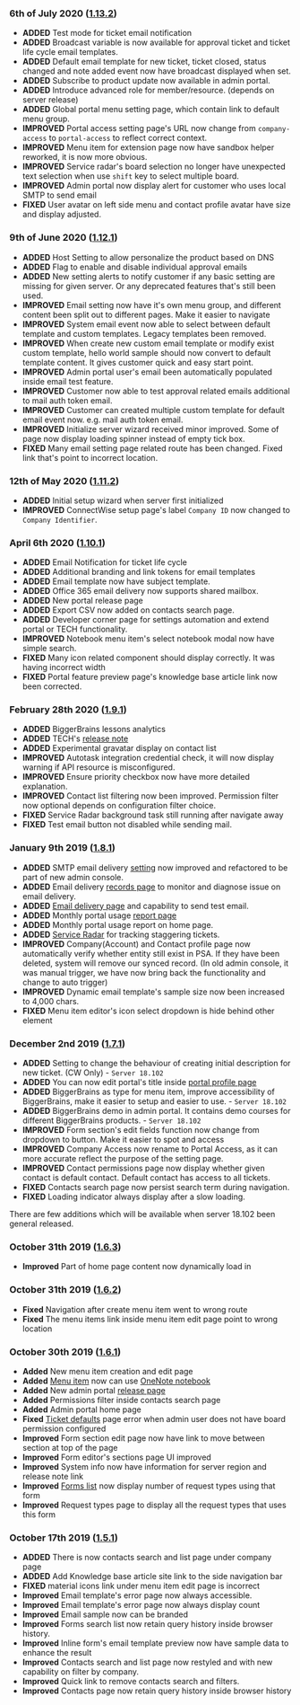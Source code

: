 ### 6th of July 2020 ([1.13.2](v1.13.1))
- **ADDED** Test mode for ticket email notification
- **ADDED** Broadcast variable is now available for approval ticket and ticket life cycle email templates.
- **ADDED** Default email template for new ticket, ticket closed, status changed and note added event now have broadcast displayed when set.
- **ADDED** Subscribe to product update now available in admin portal.
- **ADDED** Introduce advanced role for member/resource. (depends on server release)
- **ADDED** Global portal menu setting page, which contain link to default menu group.
- **IMPROVED** Portal access setting page's URL now change from `company-access` to `portal-access` to reflect correct context.
- **IMPROVED** Menu item for extension page now have sandbox helper reworked, it is now more obvious.
- **IMPROVED** Service radar's board selection no longer have unexpected text selection when use `shift` key to select multiple board.
- **IMPROVED** Admin portal now display alert for customer who uses local SMTP to send email
- **FIXED** User avatar on left side menu and contact profile avatar have size and display adjusted. 

### 9th of June 2020 ([1.12.1](v1.12.1))

- **ADDED** Host Setting to allow personalize the product based on DNS
- **ADDED** Flag to enable and disable individual approval emails
- **ADDED** New setting alerts to notify customer if any basic setting are missing for given server. Or any deprecated features that's still been used.
- **IMPROVED** Email setting now have it's own menu group, and different content been split out to different pages. Make it easier to navigate
- **IMPROVED** System email event now able to select between default template and custom templates. Legacy templates been removed.
- **IMPROVED** When create new custom email template or modify exist custom template, hello world sample should now convert to default template content. It gives customer quick and easy start point.
- **IMPROVED** Admin portal user's email been automatically populated inside email test feature.
- **IMPROVED** Customer now able to test approval related emails additional to mail auth token email.
- **IMPROVED** Customer can created multiple custom template for default email event now. e.g. mail auth token email.
- **IMPROVED** Initialize server wizard received minor improved. Some of page now display loading spinner instead of empty tick box.
- **FIXED** Many email setting page related route has been changed. Fixed link that's point to incorrect location.

### 12th of May 2020 ([1.11.2](v1.11.1))

- **ADDED** Initial setup wizard when server first initialized
- **IMPROVED** ConnectWise setup page's label `Company ID` now changed to `Company Identifier`.

### April 6th 2020 ([1.10.1](v1.10.1))

- **ADDED** Email Notification for ticket life cycle
- **ADDED** Additional branding and link tokens for email templates
- **ADDED** Email template now have subject template.
- **ADDED** Office 365 email delivery now supports shared mailbox.
- **ADDED** New portal release page
- **ADDED** Export CSV now added on contacts search page.
- **ADDED** Developer corner page for settings automation and extend portal or TECH functionality.
- **IMPROVED** Notebook menu item's select notebook modal now have simple search.
- **FIXED** Many icon related component should display correctly. It was having incorrect width
- **FIXED** Portal feature preview page's knowledge base article link now been corrected.

### February 28th 2020 ([1.9.1](v1.9.1))

- **ADDED** BiggerBrains lessons analytics
- **ADDED** TECH's [release note](/release-notes/tech/v1.22)
- **ADDED** Experimental gravatar display on contact list
- **IMPROVED** Autotask integration credential check, it will now display warning if API resource is misconfigured.
- **IMPROVED** Ensure priority checkbox now have more detailed explanation.
- **IMPROVED** Contact list filtering now been improved. Permission filter now optional depends on configuration filter choice.
- **FIXED** Service Radar background task still running after navigate away
- **FIXED** Test email button not disabled while sending mail.

### January 9th 2019 ([1.8.1](v1.8.1))

* **ADDED** SMTP email delivery [setting](/system/emails/delivery/smtp) now improved and refactored to be part of new admin console.
* **ADDED** Email delivery [records page](/system/emails/delivery/records) to monitor and diagnose issue on email delivery.
* **ADDED** [Email delivery page](/system/emails/delivery) and capability to send test email.
* **ADDED** Monthly portal usage [report page](/analytics/portal/monthly)
* **ADDED** Monthly portal usage report on home page.
* **ADDED** [Service Radar](/analytics/service-radar) for tracking staggering tickets.
* **IMPROVED** Company(Account) and Contact profile page now automatically verify whether entity still exist in PSA. If they have been deleted, system will remove our synced record. (In old admin console, it was manual trigger, we have now bring back the functionality and change to auto trigger) 
* **IMPROVED** Dynamic email template's sample size now been increased to 4,000 chars.
* **FIXED** Menu item editor's icon select dropdown is hide behind other element

### December 2nd 2019 ([1.7.1](v1.7.1))

* **ADDED** Setting to change the behaviour of creating initial description for new ticket. (CW Only) - `Server 18.102`
* **ADDED** You can now edit portal's title inside [portal profile page](/portal/settings/profile)
* **ADDED** BiggerBrains as type for menu item, improve accessibility of BiggerBrains, make it easier to setup and easier to use. - `Server 18.102`
* **ADDED** BiggerBrains demo in admin portal. It contains demo courses for different BiggerBrains products. - `Server 18.102`
* **IMPROVED** Form section's edit fields function now change from dropdown to button. Make it easier to spot and access
* **IMPROVED** Company Access now rename to Portal Access, as it can more accurate reflect the purpose of the setting page.
* **IMPROVED** Contact permissions page now display whether given contact is default contact. Default contact has access to all tickets.
* **FIXED** Contacts search page now persist search term during navigation.
* **FIXED** Loading indicator always display after a slow loading.

There are few additions which will be available when server 18.102 been general released.

### October 31th 2019 ([1.6.3](v1.6.3))
* **Improved** Part of home page content now dynamically load in

### October 31th 2019 ([1.6.2](v1.6.2))
* **Fixed** Navigation after create menu item went to wrong route
* **Fixed** The menu items link inside menu item edit page point to wrong location

### October 30th 2019 ([1.6.1](v1.6.1))
* **Added** New menu item creation and edit page
* **Added** [Menu item](/portal/menus/menu-items) now can use [OneNote notebook](/portal/notebooks)
* **Added** New admin portal [release page](/release-notes/admin)
* **Added** Permissions filter inside contacts search page
* **Added** Admin portal home page
* **Fixed** [Ticket defaults](/system/feature-config/defaults) page error when admin user does not have board permission configured
* **Improved** Form section edit page now have link to move between section at top of the page
* **Improved** Form editor's sections page UI improved
* **Improved** System info now have information for server region and release note link
* **Improved** [Forms list](/system/forms) now display number of request types using that form
* **Improved** Request types page to display all the request types that uses this form

### October 17th 2019 ([1.5.1](v1.5.1))
* **ADDED** There is now contacts search and list page under company page
* **ADDED** Add Knowledge base article site link to the side navigation bar
* **FIXED** material icons link under menu item edit page is incorrect
* **Improved** Email template's error page now always accessible. 
* **Improved** Email template's error page now always display count
* **Improved** Email sample now can be branded
* **Improved** Forms search list now retain query history inside browser history.
* **Improved** Inline form's email template preview now have sample data to enhance the result
* **Improved** Contacts search and list page now restyled and with new capability on filter by company.
* **Improved** Quick link to remove contacts search and filters.
* **Improved** Contacts page now retain query history inside browser history
